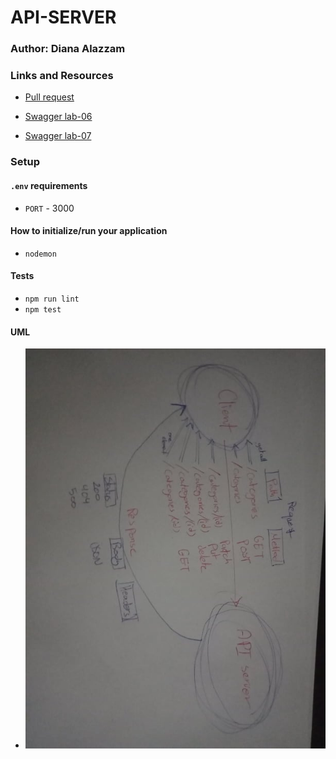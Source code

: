 # API-SERVER
### Author: Diana Alazzam 

### Links and Resources

- [Pull request](https://github.com/diana96alazzam-401-advanced-javascript/api-server/pull/4)

- [Swagger lab-06](https://app.swaggerhub.com/apis/diana96alazzam/api-server-lab6/0.1)

- [Swagger lab-07](https://app.swaggerhub.com/apis/diana96alazzam/lab07/0.1)


### Setup

#### `.env` requirements
- `PORT` - 3000


#### How to initialize/run your application

- `nodemon`


#### Tests

- `npm run lint`
- `npm test`


#### UML

- ![UML](./assets/lab6-7-uml.jpg)
